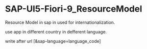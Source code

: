 # SAP-UI5-Fiori-9_ResourceModel
Resource Model in sap in used for internationalization.

use app in different country in defferent language.

write after url [&sap-language=language_code]